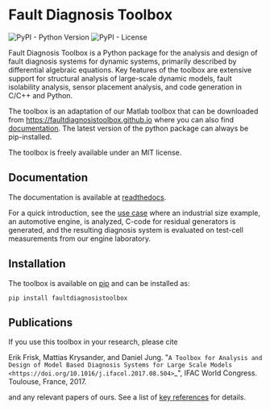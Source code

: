 # Fault Diagnosis Toolbox
<p>
<img alt="PyPI - Python Version" src="https://img.shields.io/pypi/pyversions/faultdiagnosistoolbox" />
<img alt="PyPI - License" src="https://img.shields.io/pypi/l/faultdiagnosistoolbox" />
</p>

Fault Diagnosis Toolbox is a Python package for the analysis and design of fault diagnosis systems for dynamic systems, 
primarily described by differential algebraic equations. Key features of the toolbox are extensive support for 
structural analysis of large-scale dynamic models, fault isolability analysis, sensor placement analysis, 
and code generation in C/C++ and Python.

The toolbox is an adaptation of our Matlab toolbox that can be downloaded from https://faultdiagnosistoolbox.github.io where you 
can also find [documentation](https://faultdiagnosistoolbox.github.io/_releases/user-manual_2018-12-09.pdf). The latest version of the python package can always be pip-installed.

The toolbox is freely available under an MIT license. 

## Documentation
The documentation is available at [readthedocs](https://faultdiagnosistoolbox.readthedocs.io/).

For a quick introduction, see the [use case](https://faultdiagnosistoolbox.readthedocs.io/en/latest/usecase.html) where an industrial 
size example, an automotive engine, is analyzed, C-code for residual generators is generated, and the resulting 
diagnosis system is evaluated on test-cell measurements from our engine laboratory.

## Installation 
The toolbox is available on [pip](https://pypi.org/project/faultdiagnosistoolbox/) and can be installed as:
```
pip install faultdiagnosistoolbox
```

## Publications

If you use this toolbox in your research, please cite 

   Erik Frisk, Mattias Krysander, and Daniel Jung. "`A Toolbox for Analysis and Design of Model Based Diagnosis Systems for Large Scale Models <https://doi.org/10.1016/j.ifacol.2017.08.504>`_",
   IFAC World Congress. Toulouse, France, 2017.

and any relevant papers of ours. See a list of [key references](https://faultdiagnosistoolbox.readthedocs.io/) for details.
